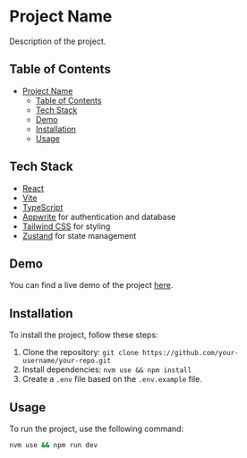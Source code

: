 # Project Name

Description of the project.

## Table of Contents

- [Project Name](#project-name)
  - [Table of Contents](#table-of-contents)
  - [Tech Stack](#tech-stack)
  - [Demo](#demo)
  - [Installation](#installation)
  - [Usage](#usage)

## Tech Stack

- [React](https://reactjs.org/)
- [Vite](https://vitejs.dev/)
- [TypeScript](https://www.typescriptlang.org/)
- [Appwrite](https://appwrite.io/) for authentication and database
- [Tailwind CSS](https://tailwindcss.com/) for styling
- [Zustand](https://zustand.surge.sh/) for state management

## Demo

You can find a live demo of the project [here](https://trello-vroom.netlify.app).

## Installation

To install the project, follow these steps:

1. Clone the repository: `git clone https://github.com/your-username/your-repo.git`
2. Install dependencies: `nvm use && npm install`
3. Create a `.env` file based on the `.env.example` file.

## Usage

To run the project, use the following command:

```bash
nvm use && npm run dev
```
